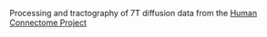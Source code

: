 Processing and tractography of 7T diffusion data from the [Human Connectome Project](http://humanconnectome.org/)
